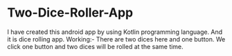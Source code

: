 # Two-Dice-Roller-App
I have created this android app by using Kotlin programming language. 
And it is dice rolling app.
Working:-
          There are two dices here and one button. We click one button and two dices will be rolled at the same time.
